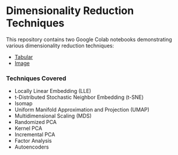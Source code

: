 # Dimensionality Reduction Techniques

This repository contains two Google Colab notebooks demonstrating various dimensionality reduction techniques:

- [Tabular](https://colab.research.google.com/drive/1KQTaoqJNpJEywXil3EjTofUxy1XPExne)
- [Image](https://colab.research.google.com/drive/1u8J6A_FbdEAs0drBTyvDEU-sZLQEiaDI)

### Techniques Covered

- Locally Linear Embedding (LLE)
- t-Distributed Stochastic Neighbor Embedding (t-SNE)
- Isomap
- Uniform Manifold Approximation and Projection (UMAP)
- Multidimensional Scaling (MDS)
- Randomized PCA
- Kernel PCA
- Incremental PCA
- Factor Analysis
- Autoencoders
